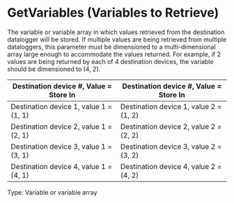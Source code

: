 # GetVariables (Variables to Retrieve)

The variable or variable array in which values retrieved from the destination datalogger will be stored. If multiple values are being retrieved from multiple dataloggers, this parameter must be dimensioned to a multi-dimensional array large enough to accommodate the values returned. For example, if 2 values are being returned by each of 4 destination devices, the variable should be dimensioned to (4, 2).

| Destination device #, Value = Store In | Destination device #, Value = Store In |
| -------------------------------------- | -------------------------------------- |
| Destination device 1, value 1 = (1, 1) | Destination device 1, value 2 = (1, 2) |
| Destination device 2, value 1 = (2, 1) | Destination device 2, value 2 = (2, 2) |
| Destination device 3, value 1 = (3, 1) | Destination device 3, value 2 = (3, 2) |
| Destination device 4, value 1 = (4, 1) | Destination device 4, value 2 = (4, 2) |

Type: Variable or variable array

